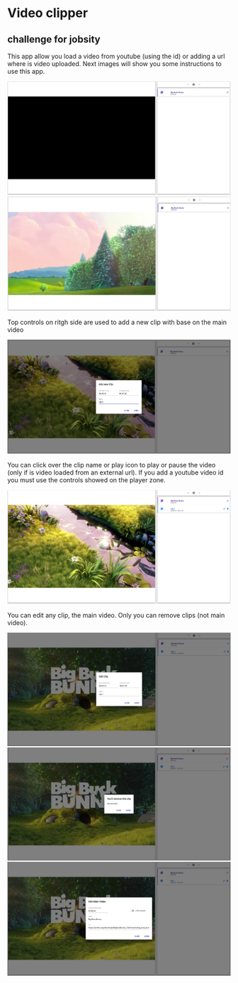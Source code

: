 # Video clipper
## challenge for jobsity

This app allow you load a video from youtube (using the id) or adding a url where is video uploaded. Next images will show you some instructions to use this app.

![App init](screenshots/0-ch-init.png)
![Playing default video](screenshots/1-ch-init-playing.png)

Top controls on ritgh side are used to add a new clip with base on the main video

![Add clip](screenshots/2-ch-add-clip.png)

You can click over the clip name or play icon to play or pause the video (only if is video loaded from an external url). If you add a youtube video id you must use the controls showed on the player zone.

![Playing clip](screenshots/3-ch-playing-clip.png)

You can edit any clip, the main video. Only you can remove clips (not main video).

![Edit clip](screenshots/4-ch-edit-clip.png)
![Remove clip](screenshots/5-ch-remove-clip.png)
![Edit main video](screenshots/6-ch-edit-main-video.png)
